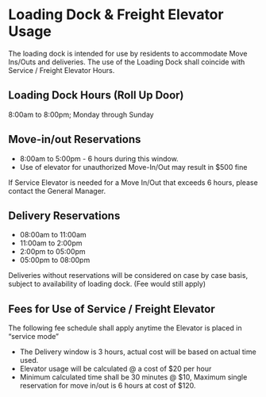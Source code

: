 # Loading Dock & Freight Elevator Usage

The loading dock is intended for use by residents to accommodate Move Ins/Outs and deliveries. The use of the Loading Dock shall coincide with Service / Freight Elevator Hours.

## Loading Dock Hours \(Roll Up Door\)

8:00am to 8:00pm; Monday through Sunday

## Move-in/out Reservations

* 8:00am to 5:00pm - 6 hours during this window.
* Use of elevator for unauthorized Move-In/Out may result in $500 fine

If Service Elevator is needed for a Move In/Out that exceeds 6 hours, please contact the General Manager.

## Delivery Reservations

* 08:00am to 11:00am
* 11:00am to 2:00pm
* 2:00pm to 05:00pm
* 05:00pm to 08:00pm

Deliveries without reservations will be considered on case by case basis, subject to availability of loading dock. \(Fee would still apply\)

## Fees for Use of Service / Freight Elevator

The following fee schedule shall apply anytime the Elevator is placed in “service mode”

* The Delivery window is 3 hours, actual cost will be based on actual time used.
* Elevator usage will be calculated @ a cost of $20 per hour
* Minimum calculated time shall be 30 minutes @ $10, Maximum single reservation for move in/out is 6 hours at cost of $120.

